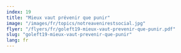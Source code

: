 ```yaml
---
index: 19
title: "Mieux vaut prévenir que punir"
image: "/images/fr/topics/notreavenirestsocial.jpg"
flyer: "/flyers/fr/goleft19-mieux-vaut-prevenir-que-punir.pdf"
slug: "goleft19-mieux-vaut-prevenir-que-punir"
lang: fr
---
```

